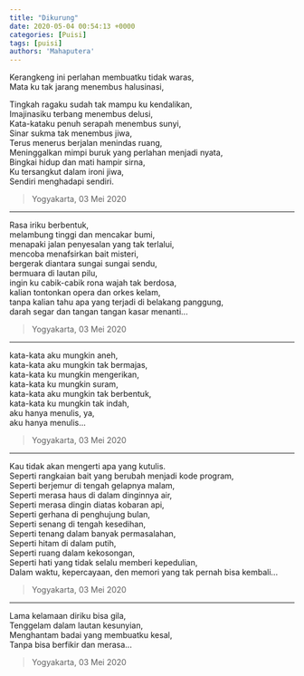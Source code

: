 ```yaml
---
title: "Dikurung"
date: 2020-05-04 00:54:13 +0000
categories: [Puisi]
tags: [puisi]
authors: 'Mahaputera'
---
```


Kerangkeng ini perlahan membuatku tidak waras,  
Mata ku tak jarang menembus halusinasi,

Tingkah ragaku sudah tak mampu ku kendalikan,  
Imajinasiku terbang menembus delusi,  
Kata-kataku penuh serapah menembus sunyi,  
Sinar sukma tak menembus jiwa,  
Terus menerus berjalan menindas ruang,  
Meninggalkan mimpi buruk yang perlahan menjadi nyata,  
Bingkai hidup dan mati hampir sirna,  
Ku tersangkut dalam ironi jiwa,  
Sendiri menghadapi sendiri.  

>Yogyakarta, 03 Mei 2020  

<hr>

Rasa iriku berbentuk,  
melambung tinggi dan mencakar bumi,  
menapaki jalan penyesalan yang tak terlalui,  
mencoba menafsirkan bait misteri,  
bergerak diantara sungai sungai sendu,  
bermuara di lautan pilu,  
ingin ku cabik-cabik rona wajah tak berdosa,  
kalian tontonkan opera dan orkes kelam,  
tanpa kalian tahu apa yang terjadi di belakang panggung,  
darah segar dan tangan tangan kasar menanti...  

>Yogyakarta, 03 Mei 2020

<hr>

kata-kata aku mungkin aneh,  
kata-kata aku mungkin tak bermajas,  
kata-kata ku mungkin mengerikan,  
kata-kata ku mungkin suram,  
kata-kata aku mungkin tak berbentuk,  
kata-kata ku mungkin tak indah,  
aku hanya menulis, ya,  
aku hanya menulis...  

>Yogyakarta, 03 Mei 2020

<hr>

Kau tidak akan mengerti apa yang kutulis.  
Seperti rangkaian bait yang berubah menjadi kode program,  
Seperti berjemur di tengah gelapnya malam,  
Seperti merasa haus di dalam dinginnya air,  
Seperti merasa dingin diatas kobaran api,  
Seperti gerhana di penghujung bulan,  
Seperti senang di tengah kesedihan,  
Seperti tenang dalam banyak permasalahan,  
Seperti hitam di dalam putih,  
Seperti ruang dalam kekosongan,  
Seperti hati yang tidak selalu memberi kepedulian,  
Dalam waktu, kepercayaan, den memori yang tak pernah bisa kembali...

>Yogyakarta, 03 Mei 2020

<hr>

Lama kelamaan diriku bisa gila,  
Tenggelam dalam lautan kesunyian,  
Menghantam badai yang membuatku kesal,  
Tanpa bisa berfikir dan merasa...

>Yogyakarta, 03 Mei 2020
